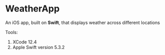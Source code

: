 # WeatherApp
An iOS app, built on **Swift**, that displays weather across different locations

Tools:
1. XCode 12.4
1. Apple Swift version 5.3.2

